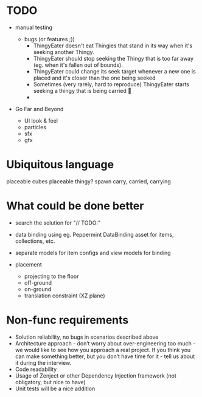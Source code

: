# TODO

- manual testing
  - bugs (or features ;))
    - ThingyEater doesn't eat Thingies that stand in its way when it's seeking another Thingy.
    - ThingyEater should stop seeking the Thingy that is too far away (eg. when it's fallen out of bounds).
    - ThingyEater could change its seek target whenever a new one is placed and it's closer than the one being seeked
    - Sometimes (very rarely, hard to reproduce) ThingyEater starts seeking a thingy that is being carried 🙁
    -

- Go Far and Beyond
  - UI look & feel
  - particles
  - sfx
  - gfx

# Ubiquitous language

placeable cubes
placeable thingy?
spawn
carry, carried, carrying

# What could be done better

- search the solution for "// TODO:"

- data binding using eg. Peppermint DataBinding asset for items, collections, etc.

- separate models for item configs and view models for binding

- placement
  - projecting to the floor
  - off-ground
  - on-ground
  - translation constraint (XZ plane)

# Non-func requirements

  - Solution reliability, no bugs in scenarios described above
  - Architecture approach - don’t worry about over-engineering too much - we would like to see how you approach a real project. If you think you can make something better, but you don’t have time for it - tell us about it during the interview.
  - Code readability
  - Usage of Zenject or other Dependency Injection framework (not obligatory, but nice to have)
  - Unit tests will be a nice addition
